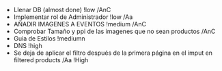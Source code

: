 - Llenar DB (almost done) !low /AnC
- Implementar rol de Administrador !low /Aa
- AÑADIR IMAGENES A EVENTOS !medium /AnC
- Comprobar Tamaño y ppi de las imagenes que no sean productos /AnC
- Guia de Estilos !mediumn
- DNS !high
- Se deja de aplicar el filtro después de la primera página en el imput en filtered products /Aa !High